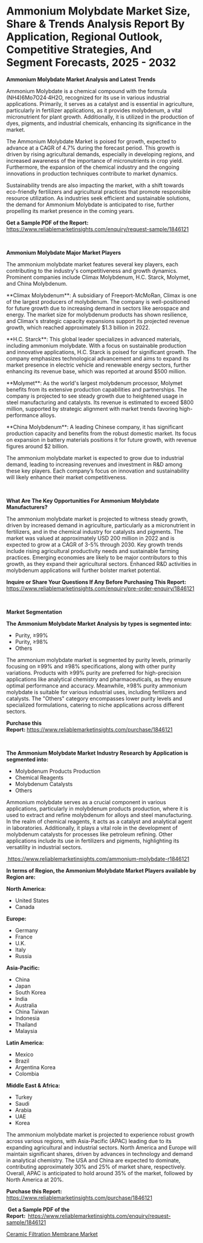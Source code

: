<p><h1>Ammonium Molybdate Market Size, Share & Trends Analysis Report By Application, Regional Outlook, Competitive Strategies, And Segment Forecasts, 2025 - 2032</h1></p><p><strong>Ammonium Molybdate Market Analysis and Latest Trends</strong></p>
<p><p>Ammonium Molybdate is a chemical compound with the formula (NH4)6Mo7O24·4H2O, recognized for its use in various industrial applications. Primarily, it serves as a catalyst and is essential in agriculture, particularly in fertilizer applications, as it provides molybdenum, a vital micronutrient for plant growth. Additionally, it is utilized in the production of dyes, pigments, and industrial chemicals, enhancing its significance in the market.</p><p>The Ammonium Molybdate Market is poised for growth, expected to advance at a CAGR of 4.7% during the forecast period. This growth is driven by rising agricultural demands, especially in developing regions, and increased awareness of the importance of micronutrients in crop yield. Furthermore, the expansion of the chemical industry and the ongoing innovations in production techniques contribute to market dynamics. </p><p>Sustainability trends are also impacting the market, with a shift towards eco-friendly fertilizers and agricultural practices that promote responsible resource utilization. As industries seek efficient and sustainable solutions, the demand for Ammonium Molybdate is anticipated to rise, further propelling its market presence in the coming years.</p></p>
<p><strong>Get a Sample PDF of the Report:&nbsp;</strong> <a href="https://www.reliablemarketinsights.com/enquiry/request-sample/1846121?utm_campaign=2280&utm_medium=2&utm_source=Github&utm_content=ia&utm_term=02042025&utm_id=ammonium-molybdate">https://www.reliablemarketinsights.com/enquiry/request-sample/1846121</a></p>
<p>&nbsp;</p>
<p><strong>Ammonium Molybdate Major Market Players</strong></p>
<p><p>The ammonium molybdate market features several key players, each contributing to the industry's competitiveness and growth dynamics. Prominent companies include Climax Molybdenum, H.C. Starck, Molymet, and China Molybdenum.</p><p>**Climax Molybdenum**: A subsidiary of Freeport-McMoRan, Climax is one of the largest producers of molybdenum. The company is well-positioned for future growth due to increasing demand in sectors like aerospace and energy. The market size for molybdenum products has shown resilience, and Climax's strategic capacity expansions support its projected revenue growth, which reached approximately $1.3 billion in 2022.</p><p>**H.C. Starck**: This global leader specializes in advanced materials, including ammonium molybdate. With a focus on sustainable production and innovative applications, H.C. Starck is poised for significant growth. The company emphasizes technological advancement and aims to expand its market presence in electric vehicle and renewable energy sectors, further enhancing its revenue base, which was reported at around $500 million.</p><p>**Molymet**: As the world's largest molybdenum processor, Molymet benefits from its extensive production capabilities and partnerships. The company is projected to see steady growth due to heightened usage in steel manufacturing and catalysts. Its revenue is estimated to exceed $800 million, supported by strategic alignment with market trends favoring high-performance alloys.</p><p>**China Molybdenum**: A leading Chinese company, it has significant production capacity and benefits from the robust domestic market. Its focus on expansion in battery materials positions it for future growth, with revenue figures around $2 billion.</p><p>The ammonium molybdate market is expected to grow due to industrial demand, leading to increasing revenues and investment in R&D among these key players. Each company’s focus on innovation and sustainability will likely enhance their market competitiveness.</p></p>
<p>&nbsp;</p>
<p><strong>What Are The Key Opportunities For Ammonium Molybdate Manufacturers?</strong></p>
<p><p>The ammonium molybdate market is projected to witness steady growth, driven by increased demand in agriculture, particularly as a micronutrient in fertilizers, and in the chemical industry for catalysts and pigments. The market was valued at approximately USD 200 million in 2022 and is expected to grow at a CAGR of 3-5% through 2030. Key growth trends include rising agricultural productivity needs and sustainable farming practices. Emerging economies are likely to be major contributors to this growth, as they expand their agricultural sectors. Enhanced R&D activities in molybdenum applications will further bolster market potential.</p></p>
<p><strong>Inquire or Share Your Questions If Any Before Purchasing This Report:</strong> <a href="https://www.reliablemarketinsights.com/enquiry/pre-order-enquiry/1846121?utm_campaign=2280&utm_medium=2&utm_source=Github&utm_content=ia&utm_term=02042025&utm_id=ammonium-molybdate">https://www.reliablemarketinsights.com/enquiry/pre-order-enquiry/1846121</a></p>
<p>&nbsp;</p>
<p><strong>Market Segmentation</strong></p>
<p><strong>The Ammonium Molybdate Market Analysis by types is segmented into:</strong></p>
<p><ul><li>Purity, ≥99%</li><li>Purity, ≥98%</li><li>Others</li></ul></p>
<p><p>The ammonium molybdate market is segmented by purity levels, primarily focusing on ≥99% and ≥98% specifications, along with other purity variations. Products with ≥99% purity are preferred for high-precision applications like analytical chemistry and pharmaceuticals, as they ensure optimal performance and accuracy. Meanwhile, ≥98% purity ammonium molybdate is suitable for various industrial uses, including fertilizers and catalysts. The "Others" category encompasses lower purity levels and specialized formulations, catering to niche applications across different sectors.</p></p>
<p><strong>Purchase this Report:&nbsp;</strong><a href="https://www.reliablemarketinsights.com/purchase/1846121?utm_campaign=2280&utm_medium=2&utm_source=Github&utm_content=ia&utm_term=02042025&utm_id=ammonium-molybdate">https://www.reliablemarketinsights.com/purchase/1846121</a></p>
<p>&nbsp;</p>
<p><strong>The Ammonium Molybdate Market Industry Research by Application is segmented into:</strong></p>
<p><ul><li>Molybdenum Products Production</li><li>Chemical Reagents</li><li>Molybdenum Catalysts</li><li>Others</li></ul></p>
<p><p>Ammonium molybdate serves as a crucial component in various applications, particularly in molybdenum products production, where it is used to extract and refine molybdenum for alloys and steel manufacturing. In the realm of chemical reagents, it acts as a catalyst and analytical agent in laboratories. Additionally, it plays a vital role in the development of molybdenum catalysts for processes like petroleum refining. Other applications include its use in fertilizers and pigments, highlighting its versatility in industrial sectors.</p></p>
<p><a href="https://www.reliablemarketinsights.com/ammonium-molybdate-r1846121?utm_campaign=2280&utm_medium=2&utm_source=Github&utm_content=ia&utm_term=02042025&utm_id=ammonium-molybdate">&nbsp;https://www.reliablemarketinsights.com/ammonium-molybdate-r1846121</a></p>
<p><strong>In terms of Region, the Ammonium Molybdate Market Players available by Region are:</strong></p>
<p>
    <p> <strong> North America: </strong>
        <ul>
            <li>United States</li>
            <li>Canada</li>
        </ul>
        </p> 
    <p> <strong> Europe: </strong>
        <ul>
            <li>Germany</li>
            <li>France</li>
            <li>U.K.</li>
            <li>Italy</li>
            <li>Russia</li>
        </ul>
        </p> 
    <p> <strong> Asia-Pacific: </strong>
        <ul>
            <li>China</li>
            <li>Japan</li>
            <li>South Korea</li>
            <li>India</li>
            <li>Australia</li>
            <li>China Taiwan</li>
            <li>Indonesia</li>
            <li>Thailand</li>
            <li>Malaysia</li>
        </ul>
        </p> 
    <p> <strong> Latin America: </strong>
        <ul>
            <li>Mexico</li>
            <li>Brazil</li>
            <li>Argentina Korea</li>
            <li>Colombia</li>
        </ul>
        </p> 
    <p> <strong> Middle East & Africa: </strong>
        <ul>
            <li>Turkey</li>
            <li>Saudi</li>
            <li>Arabia</li>
            <li>UAE</li>
            <li>Korea</li>
        </ul>
    </p>
    </p>
<p><p>The ammonium molybdate market is projected to experience robust growth across various regions, with Asia-Pacific (APAC) leading due to its expanding agricultural and industrial sectors. North America and Europe will maintain significant shares, driven by advances in technology and demand in analytical chemistry. The USA and China are expected to dominate, contributing approximately 30% and 25% of market share, respectively. Overall, APAC is anticipated to hold around 35% of the market, followed by North America at 20%.</p></p>
<p><strong>Purchase this Report: </strong><a href="https://www.reliablemarketinsights.com/purchase/1846121?utm_campaign=2280&utm_medium=2&utm_source=Github&utm_content=ia&utm_term=02042025&utm_id=ammonium-molybdate">https://www.reliablemarketinsights.com/purchase/1846121</a></p>
<p>&nbsp;<strong>Get a Sample PDF of the Report:&nbsp;&nbsp;</strong><a href="https://www.reliablemarketinsights.com/enquiry/request-sample/1846121?utm_campaign=2280&utm_medium=2&utm_source=Github&utm_content=ia&utm_term=02042025&utm_id=ammonium-molybdate">https://www.reliablemarketinsights.com/enquiry/request-sample/1846121</a></p>
<p><strong></strong></p>
<p><p><a href="https://github.com/NargisHussain75/Market-Research-Report-List-2/blob/main/ceramic-filtration-membrane-market.md?utm_campaign=2280&utm_medium=2&utm_source=Github&utm_content=ia&utm_term=02042025&utm_id=ammonium-molybdate">Ceramic Filtration Membrane Market</a></p></p>